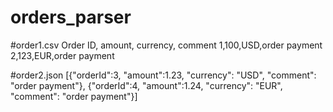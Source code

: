 # orders_parser
#order1.csv
Order ID, amount, currency, comment
1,100,USD,order payment
2,123,EUR,order payment

#order2.json
[{"orderId":3, "amount":1.23, "currency": "USD", "comment": "order payment"},
{"orderId":4, "amount":1.24, "currency": "EUR", "comment": "order payment"}]
